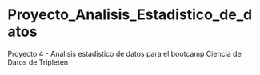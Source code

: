 # Proyecto_Analisis_Estadistico_de_datos
Proyecto 4 - Analisis estadistico de datos para el bootcamp Ciencia de Datos de Tripleten
